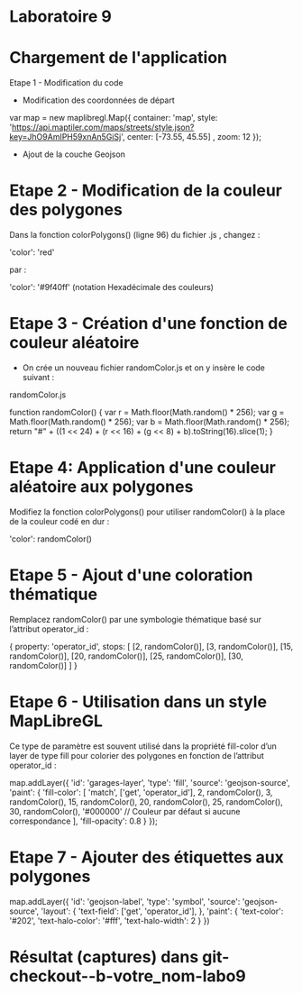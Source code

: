 # Laboratoire 9

# Chargement de l'application

Etape 1 - Modification du code

- Modification des coordonnées de départ

var map = new maplibregl.Map({
    container: 'map',
    style: 'https://api.maptiler.com/maps/streets/style.json?key=JhO9AmIPH59xnAn5GiSj',
    center: [-73.55, 45.55] ,
    zoom: 12
});

- Ajout de la couche Geojson

# Etape 2 - Modification de la couleur des polygones

Dans la fonction colorPolygons() (ligne 96) du fichier .js , changez :

'color': 'red'

par :

'color': '#9f40ff' (notation Hexadécimale des couleurs)

# Etape 3 - Création d'une fonction de couleur aléatoire

- On crée un nouveau fichier randomColor.js et on y insère le code suivant :

randomColor.js


function randomColor() {
    var r = Math.floor(Math.random() * 256);
    var g = Math.floor(Math.random() * 256);
    var b = Math.floor(Math.random() * 256);
    return "#" + ((1 << 24) + (r << 16) + (g << 8) + b).toString(16).slice(1);
  }


# Etape 4: Application d'une couleur aléatoire aux polygones

Modifiez la fonction colorPolygons() pour utiliser randomColor() à la place de la couleur codé en dur :

'color': randomColor()

# Etape 5 - Ajout d'une coloration thématique

Remplacez randomColor() par une symbologie thématique basé sur l’attribut operator_id :

{
  property: 'operator_id',
  stops: [
    [2, randomColor()],
    [3, randomColor()],
    [15, randomColor()],
    [20, randomColor()],
    [25, randomColor()],
    [30, randomColor()]
  ]
 }


# Etape 6 - Utilisation dans un style MapLibreGL

Ce type de paramètre est souvent utilisé dans la propriété fill-color d’un layer de type fill pour colorier des polygones en fonction de l’attribut operator_id :

map.addLayer({
  'id': 'garages-layer',
  'type': 'fill',
  'source': 'geojson-source',
  'paint': {
    'fill-color': [
      'match',
      ['get', 'operator_id'], 
      2, randomColor(),
      3, randomColor(),
      15, randomColor(),
      20, randomColor(),
      25, randomColor(),
      30, randomColor(),
      '#000000' // Couleur par défaut si aucune correspondance
    ],
    'fill-opacity': 0.8
  }
});

# Etape 7 - Ajouter des étiquettes aux polygones

map.addLayer({
  'id': 'geojson-label',
  'type': 'symbol',
  'source': 'geojson-source',
  'layout': {
    'text-field': ['get', 'operator_id'],
  },
  'paint': {
    'text-color': '#202',
    'text-halo-color': '#fff',
    'text-halo-width': 2
  }
})

# Résultat (captures) dans git-checkout--b-votre_nom-labo9
